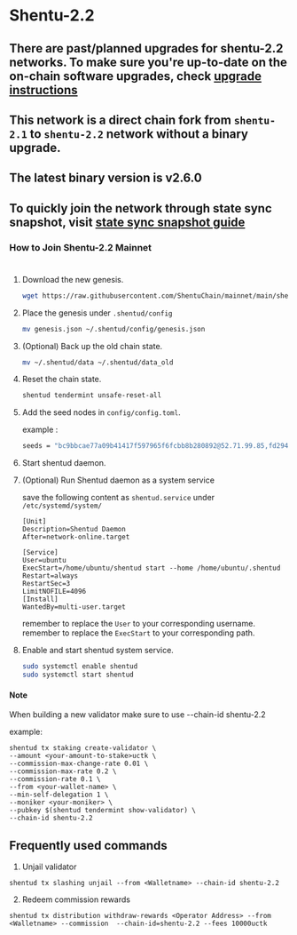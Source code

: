 # Shentu-2.2

## There are past/planned upgrades for shentu-2.2 networks. To make sure you're up-to-date on the on-chain software upgrades, check [upgrade instructions](https://github.com/ShentuChain/mainnet/blob/main/shentu-2.2/upgrades)

## This network is a direct chain fork from `shentu-2.1` to `shentu-2.2` network without a binary upgrade.

## The latest binary version is v2.6.0

## To quickly join the network through state sync snapshot, visit [state sync snapshot guide](https://github.com/ShentuChain/mainnet/edit/main/shentu-2.2/statesync)

### How to Join Shentu-2.2 Mainnet

# 

 1. Download the new genesis.
    ```bash
    wget https://raw.githubusercontent.com/ShentuChain/mainnet/main/shentu-2.2/genesis.json.
    ```
 2. Place the genesis under `.shentud/config`
    ```bash
    mv genesis.json ~/.shentud/config/genesis.json
    ```
 3. (Optional) Back up the old chain state.
    ```bash
    mv ~/.shentud/data ~/.shentud/data_old
    ```
 4. Reset the chain state.
    ```bash
    shentud tendermint unsafe-reset-all
    ```
 5. Add the seed nodes in `config/config.toml`.

    example :
    ```bash
    seeds = "bc9bbcae77a09b41417f597965f6fcbb8b280892@52.71.99.85,fd2944af442b18dab4ce50d8e001816a38490d56@54.158.108.97,3edd4e16b791218b623f883d04f8aa5c3ff2cca6@shentu-seed.panthea.eu:36656"
    ```
 6. Start shentud daemon.

 7. (Optional) Run Shentud daemon as a system service

    save the following content as `shentud.service` under `/etc/systemd/system/`

    ```
    [Unit]
    Description=Shentud Daemon
    After=network-online.target

    [Service]
    User=ubuntu
    ExecStart=/home/ubuntu/shentud start --home /home/ubuntu/.shentud
    Restart=always
    RestartSec=3
    LimitNOFILE=4096
    [Install]
    WantedBy=multi-user.target
    ```
    remember to replace the `User` to your corresponding username.
    remember to replace the `ExecStart` to your corresponding path.

 8. Enable and start shentud system service.
    ```bash
    sudo systemctl enable shentud
    sudo systemctl start shentud
    ```

 #### Note

When building a new validator make sure to use --chain-id shentu-2.2

example:
```
shentud tx staking create-validator \
--amount <your-amount-to-stake>uctk \
--commission-max-change-rate 0.01 \
--commission-max-rate 0.2 \
--commission-rate 0.1 \
--from <your-wallet-name> \
--min-self-delegation 1 \
--moniker <your-moniker> \
--pubkey $(shentud tendermint show-validator) \
--chain-id shentu-2.2
```

## Frequently used commands
1. Unjail validator
 ```
 shentud tx slashing unjail --from <Walletname> --chain-id shentu-2.2
 ```
2. Redeem commission rewards
 ```
 shentud tx distribution withdraw-rewards <Operator Address> --from <Walletname> --commission  --chain-id=shentu-2.2 --fees 10000uctk
 ```
